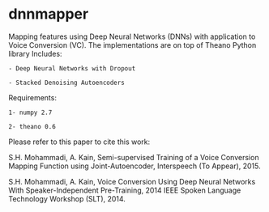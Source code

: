 # dnnmapper
Mapping features using Deep Neural Networks (DNNs) with application to Voice Conversion (VC). The implementations are on top of Theano Python library
Includes:

    - Deep Neural Networks with Dropout
   
    - Stacked Denoising Autoencoders
   

Requirements:

    1- numpy 2.7
   
    2- theano 0.6
    
Please refer to this paper to cite this work:

S.H. Mohammadi, A. Kain, Semi-supervised Training of a Voice Conversion Mapping Function using Joint-Autoencoder, Interspeech (To Appear), 2015.

S.H. Mohammadi, A. Kain, Voice Conversion Using Deep Neural Networks With Speaker-Independent Pre-Training, 2014 IEEE Spoken Language Technology Workshop (SLT), 2014.    
